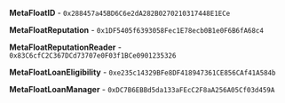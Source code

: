 **MetaFloatID** - `0x288457a45BD6C6e2dA282B0270210317448E1ECe`

**MetaFloatReputation** - `0x1DF5405f6393058Fec1E78ecb0B1e0F6B6fA68c4`

**MetaFloatReputationReader** - `0x83C6cfC2C367DCd73707e0F03f1BCe0901235326`

**MetaFloatLoanEligibility** - `0xe235c14329BFe8DF418947361CE856CAf41A584b`


**MetaFloatLoanManager** - `0xDC7B6EBBd5da133aFEcC2F8aA256A05Cf03d459A`